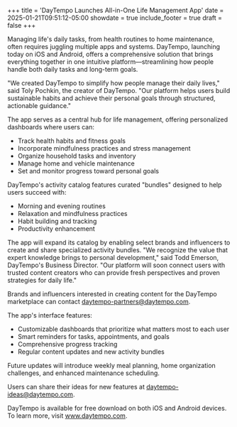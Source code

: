 +++
title = 'DayTempo Launches All-in-One Life Management App'
date = 2025-01-21T09:51:12-05:00
showdate = true
include_footer = true
draft = false
+++

Managing life's daily tasks, from health routines to home maintenance, often requires juggling multiple apps and systems. DayTempo, launching today on iOS and Android, offers a comprehensive solution that brings everything together in one intuitive platform—streamlining how people handle both daily tasks and long-term goals.

"We created DayTempo to simplify how people manage their daily lives," said Toly Pochkin, the creator of DayTempo. "Our platform helps users build sustainable habits and achieve their personal goals through structured, actionable guidance."

The app serves as a central hub for life management, offering personalized dashboards where users can:

- Track health habits and fitness goals
- Incorporate mindfulness practices and stress management
- Organize household tasks and inventory
- Manage home and vehicle maintenance
- Set and monitor progress toward personal goals

DayTempo's activity catalog features curated "bundles" designed to help users succeed with:

- Morning and evening routines
- Relaxation and mindfulness practices
- Habit building and tracking
- Productivity enhancement

The app will expand its catalog by enabling select brands and influencers to create and share specialized activity bundles. "We recognize the value that expert knowledge brings to personal development," said Todd Emerson, DayTempo's Business Director. "Our platform will soon connect users with trusted content creators who can provide fresh perspectives and proven strategies for daily life." 

Brands and influencers interested in creating content for the DayTempo marketplace can contact [daytempo-partners@daytempo.com](mailto:daytempo-partners@daytempo.com).

The app's interface features:

- Customizable dashboards that prioritize what matters most to each user
- Smart reminders for tasks, appointments, and goals
- Comprehensive progress tracking
- Regular content updates and new activity bundles

Future updates will introduce weekly meal planning, home organization challenges, and enhanced maintenance scheduling. 

Users can share their ideas for new features at [daytempo-ideas@daytempo.com](mailto:daytempo-ideas@daytempo.com).

DayTempo is available for free download on both iOS and Android devices. To learn more, visit www.daytempo.com.

<!--
[Link to App Store Download]
[Link to Google Play Download]

[Website]
[Social Media Links]

Contact:
[Your Name]
[Your Email Address] !-->

 